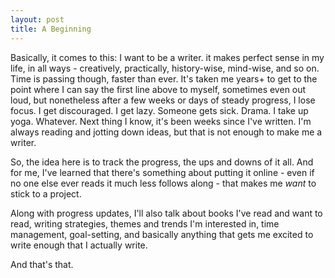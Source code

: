 ```yaml
---
layout: post
title: A Beginning
---
```


Basically, it comes to this: I want to be a writer. it makes perfect sense in my life, in all ways - creatively, practically, history-wise, mind-wise, and so on. Time is passing though, faster than ever. It's taken me years+ to get to the point where I can say the first line above to myself, sometimes even out loud, but nonetheless after a few weeks or days of steady progress, I lose focus. I get discouraged. I get lazy. Someone gets sick. Drama. I take up yoga. Whatever. Next thing I know, it's been weeks since I've written. I'm always reading and jotting down ideas, but that is not enough to make me a writer. 
 
So, the idea here is to track the progress, the ups and downs of it all. And for me, I've learned that there's something about putting it online - even if no one else ever reads it much less follows along - that makes me *want* to stick to a project. 

Along with progress updates, I'll also talk about books I've read and want to read, writing strategies, themes and trends I'm interested in, time management, goal-setting, and basically anything that gets me excited to write enough that I actually write. 

And that's that.